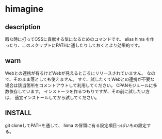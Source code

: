 himagine
========

description
--
暇な時に打ってOSSに貢献する気になるためのコマンドです。
alias hima を作ったり、このスクリプトにPATHに通したりしておくとより効果的です。

warn
--
Webとの連携が有るけどWebが見えるところにリリースされていません。
なので、そのまま落としても使えません。
すぐ、試したくてWebとの連携が不要な場合は該当箇所をコメントアウトして利用してください。
CPANモジュールに多数依存しています。
インストーラを作るつもりですが、その前に試したい方は、
適宜インストールしてから試してください。


INSTALL
--
git cloneしてPATHを通して、
hima の冒頭に有る設定項目っぽいもの設定する。



